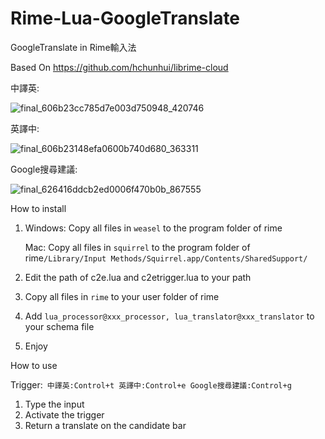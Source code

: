 # Rime-Lua-GoogleTranslate
GoogleTranslate in Rime輸入法

Based On https://github.com/hchunhui/librime-cloud

中譯英:

![final_606b23cc785d7e003d750948_420746](https://user-images.githubusercontent.com/61930699/113588017-3419ce80-9662-11eb-8ce6-51e6443a32e8.gif)


英譯中:

![final_606b23148efa0600b740d680_363311](https://user-images.githubusercontent.com/61930699/113589246-b8b91c80-9663-11eb-8458-2312e69cfd92.gif)


Google搜尋建議:

![final_626416ddcb2ed0006f470b0b_867555](https://user-images.githubusercontent.com/61930699/164912081-84caa354-d4a3-4d39-85ef-a84a1a33731e.gif)


How to install
1. Windows: Copy all files in ```weasel``` to the program folder of rime

   Mac: Copy all files in ```squirrel``` to the program folder of rime```/Library/Input Methods/Squirrel.app/Contents/SharedSupport/```
2. Edit the path of c2e.lua and c2etrigger.lua to your path
3. Copy all files in ```rime``` to your user folder of rime
4. Add ```lua_processor@xxx_processor, lua_translator@xxx_translator``` to your schema file
5. Enjoy


How to use

Trigger:```
中譯英:Control+t
英譯中:Control+e
Google搜尋建議:Control+g```
 1. Type the input
 2. Activate the trigger
 3. Return a translate on the candidate bar
